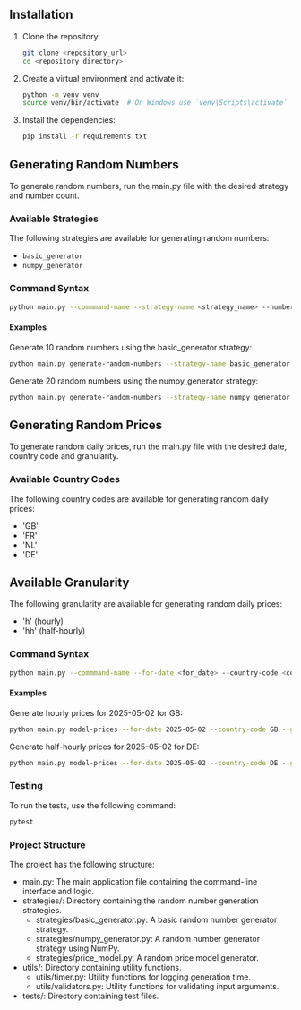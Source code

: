 ## Installation

1. Clone the repository:
    ```bash
    git clone <repository_url>
    cd <repository_directory>
    ```

2. Create a virtual environment and activate it:
    ```bash
    python -m venv venv
    source venv/bin/activate  # On Windows use `venv\Scripts\activate`
    ```

3. Install the dependencies:
    ```bash
    pip install -r requirements.txt
    ```

## Generating Random Numbers

To generate random numbers, run the main.py file with the desired strategy and number count.

### Available Strategies

The following strategies are available for generating random numbers:

- `basic_generator`
- `numpy_generator`

### Command Syntax

```bash
python main.py --commmand-name --strategy-name <strategy_name> --number-count <number_count>
```

#### Examples

Generate 10 random numbers using the basic_generator strategy:

```bash
python main.py generate-random-numbers --strategy-name basic_generator --number-count 10
```

Generate 20 random numbers using the numpy_generator strategy:

```bash
python main.py generate-random-numbers --strategy-name numpy_generator --number-count 20
```

## Generating Random Prices

To generate random daily prices, run the main.py file with the desired date, country code and granularity.

### Available Country Codes

The following country codes are available for generating random daily prices:

- 'GB'
- 'FR'
- 'NL'
- 'DE'

## Available Granularity

The following granularity are available for generating random daily prices:

- 'h' (hourly)
- 'hh' (half-hourly)

### Command Syntax

```bash
python main.py --commmand-name --for-date <for_date> --country-code <country_code> --granularity <granularity> --commodity <commodity>
```

#### Examples

Generate hourly prices for 2025-05-02 for GB:

```bash
python main.py model-prices --for-date 2025-05-02 --country-code GB --granularity h --commodity crude
```

Generate half-hourly prices for 2025-05-02 for DE:

```bash
python main.py model-prices --for-date 2025-05-02 --country-code DE --granularity hh --commodity power  
```


### Testing

To run the tests, use the following command:

```bash
pytest
```

### Project Structure

The project has the following structure:

* main.py: The main application file containing the command-line interface and logic.
* strategies/: Directory containing the random number generation strategies.
    * strategies/basic_generator.py: A basic random number generator strategy.
    * strategies/numpy_generator.py: A random number generator strategy using NumPy.
    * strategies/price_model.py: A random price model generator.
* utils/: Directory containing utility functions.
  * utils/timer.py: Utility functions for logging generation time.
  * utils/validators.py: Utility functions for validating input arguments.
* tests/: Directory containing test files.